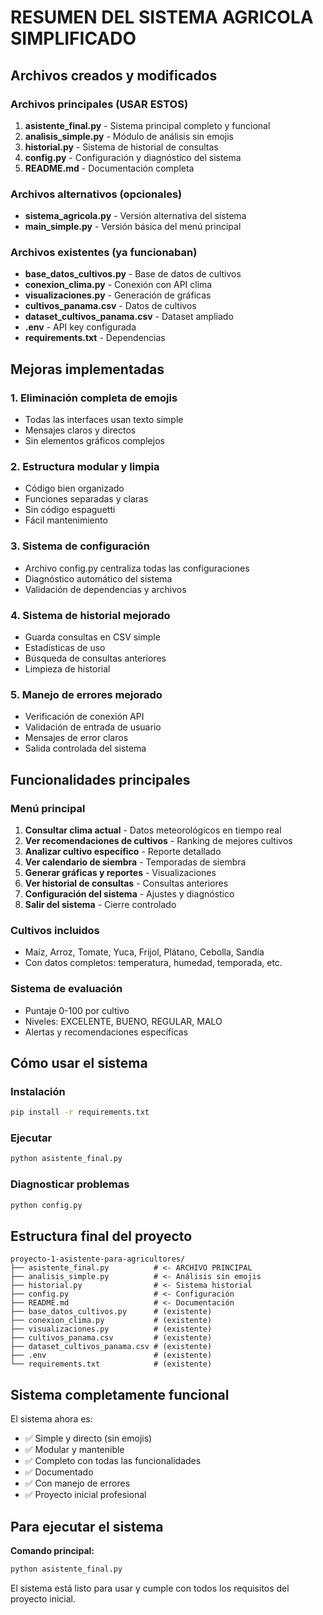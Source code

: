 # RESUMEN DEL SISTEMA AGRICOLA SIMPLIFICADO

## Archivos creados y modificados

### Archivos principales (USAR ESTOS)
1. **asistente_final.py** - Sistema principal completo y funcional
2. **analisis_simple.py** - Módulo de análisis sin emojis
3. **historial.py** - Sistema de historial de consultas 
4. **config.py** - Configuración y diagnóstico del sistema
5. **README.md** - Documentación completa

### Archivos alternativos (opcionales)
- **sistema_agricola.py** - Versión alternativa del sistema
- **main_simple.py** - Versión básica del menú principal

### Archivos existentes (ya funcionaban)
- **base_datos_cultivos.py** - Base de datos de cultivos
- **conexion_clima.py** - Conexión con API clima  
- **visualizaciones.py** - Generación de gráficas
- **cultivos_panama.csv** - Datos de cultivos
- **dataset_cultivos_panama.csv** - Dataset ampliado
- **.env** - API key configurada
- **requirements.txt** - Dependencias

## Mejoras implementadas

### 1. Eliminación completa de emojis
- Todas las interfaces usan texto simple
- Mensajes claros y directos
- Sin elementos gráficos complejos

### 2. Estructura modular y limpia
- Código bien organizado
- Funciones separadas y claras
- Sin código espaguetti
- Fácil mantenimiento

### 3. Sistema de configuración
- Archivo config.py centraliza todas las configuraciones
- Diagnóstico automático del sistema
- Validación de dependencias y archivos

### 4. Sistema de historial mejorado
- Guarda consultas en CSV simple
- Estadísticas de uso
- Búsqueda de consultas anteriores
- Limpieza de historial

### 5. Manejo de errores mejorado
- Verificación de conexión API
- Validación de entrada de usuario
- Mensajes de error claros
- Salida controlada del sistema

## Funcionalidades principales

### Menú principal
1. **Consultar clima actual** - Datos meteorológicos en tiempo real
2. **Ver recomendaciones de cultivos** - Ranking de mejores cultivos
3. **Analizar cultivo específico** - Reporte detallado
4. **Ver calendario de siembra** - Temporadas de siembra
5. **Generar gráficas y reportes** - Visualizaciones
6. **Ver historial de consultas** - Consultas anteriores
7. **Configuración del sistema** - Ajustes y diagnóstico
8. **Salir del sistema** - Cierre controlado

### Cultivos incluidos
- Maíz, Arroz, Tomate, Yuca, Frijol, Plátano, Cebolla, Sandía
- Con datos completos: temperatura, humedad, temporada, etc.

### Sistema de evaluación
- Puntaje 0-100 por cultivo
- Niveles: EXCELENTE, BUENO, REGULAR, MALO
- Alertas y recomendaciones específicas

## Cómo usar el sistema

### Instalación
```bash
pip install -r requirements.txt
```

### Ejecutar
```bash
python asistente_final.py
```

### Diagnosticar problemas
```bash
python config.py
```

## Estructura final del proyecto

```
proyecto-1-asistente-para-agricultores/
├── asistente_final.py          # <- ARCHIVO PRINCIPAL
├── analisis_simple.py          # <- Análisis sin emojis  
├── historial.py                # <- Sistema historial
├── config.py                   # <- Configuración
├── README.md                   # <- Documentación
├── base_datos_cultivos.py      # (existente)
├── conexion_clima.py           # (existente)
├── visualizaciones.py          # (existente)
├── cultivos_panama.csv         # (existente)
├── dataset_cultivos_panama.csv # (existente)
├── .env                        # (existente)
└── requirements.txt            # (existente)
```

## Sistema completamente funcional

El sistema ahora es:
- ✅ Simple y directo (sin emojis)
- ✅ Modular y mantenible
- ✅ Completo con todas las funcionalidades
- ✅ Documentado
- ✅ Con manejo de errores
- ✅ Proyecto inicial profesional

## Para ejecutar el sistema

**Comando principal:**
```bash
python asistente_final.py
```

El sistema está listo para usar y cumple con todos los requisitos del proyecto inicial.